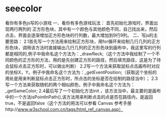 # seecolor
看你有多色js写的小游戏
一、看你有多色游戏玩法：
首先初始化游戏时，界面出现两行两列的 正方形色块，其中有一个颜色与其他颜色不同，自己找出来，然后点击，界面会逐渐增加正方形色块的行列数，最大增加到9行9列。
二、写js的主要思路：
2.1首先写一个方法用来绘制正方形块，用for循环来绘制几行几列的正方形色块，调用该方法时直接输出几行几列的正方形色块到画布中，我这里写的行列都是相同的,例子中我命名这个方法为：_drawReck;（这个方法中我绘制了一个不同颜色的正方形的方法，用的是先创建正方形的路径，然后填充路径，这是为了待会鼠标点击正方形时，可以做出判断）
2.2写一个方法来获取鼠标点击画布时对应的坐标X，Y。例子中我命名这个方法为：_getEventPosition;（获取这个坐标的用处是用来判断鼠标点击正方形时，所点击的坐标是否在绘制的路径当中）；
2.3写一个方法来获取随机的两个相似颜色，例子中我命名这个方法为：_getSameColor;
2.4最后写了一个初始化方法init  ，该方法当中，最主要的是画布中的一个方法isPointInPath(),该方法用来判断点击的点是否在路径内，是返回true，不是返回false（这个方法的用法可以参看 Canvas 参考手册http://www.w3school.com.cn/tags/html_ref_canvas.asp）
